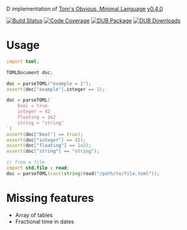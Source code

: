 D implementation of [Tom's Obvious, Minimal Language](https://github.com/toml-lang/toml/blob/master/README.md) [v0.4.0](https://github.com/toml-lang/toml/blob/master/versions/en/toml-v0.4.0.md)


[![Build Status](https://travis-ci.org/Kripth/toml.svg?branch=master)](https://travis-ci.org/Kripth/toml) 
[![Code Coverage](https://codecov.io/gh/Kripth/toml/branch/master/graph/badge.svg)](https://codecov.io/gh/Kripth/toml)
[![DUB Package](https://img.shields.io/dub/v/toml.svg)](https://code.dlang.org/packages/toml)
[![DUB Downloads](https://img.shields.io/dub/dt/toml.svg)](https://code.dlang.org/packages/toml) 

# Usage

```d
import toml;

TOMLDocument doc;

doc = parseTOML("example = 1");
assert(doc["example"].integer == 1);

doc = parseTOML(`
	bool = true
	integer = 42
	floating = 1e2
	string = "string"
`)
assert(doc["bool"] == true);
assert(doc["integer"] == 42);
assert(doc["floating"] == 1e2);
assert(doc["string"] == "string");

// from a file
import std.file : read;
doc = parseTOML(cast(string)read("/path/to/file.toml"));
```

# Missing features

- Array of tables
- Fractional time in dates
